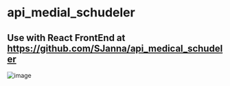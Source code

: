 # api_medial_schudeler

## Use with React FrontEnd at https://github.com/SJanna/api_medical_schudeler

![image](https://github.com/SJanna/medial_schudeler/assets/70728090/ff299a76-78bf-46f5-b31b-b9fbcd8afdb7)
